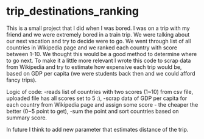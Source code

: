 # trip_destinations_ranking

This is a small project that I did when I was bored. 
I was on a trip with my friend and we were extremely bored in a train trip. We were talking about our next vacation and try to decide were to go. We went through list of all countries in Wikipedia page and we ranked each country with score between 1-10. We thought this would be a good method to determine where to go next.
To make it a little more relevant I wrote this code to scrap data from Wikipedia and try to estimate how expensive each trip would be, based on GDP per capita (we were students back then and we could afford fancy trips).

Logic of code:
-reads list of countries with two scores (1~10) from csv file, uploaded file has all scores set to 5 :),
-scrap data of GDP per capita for each country from Wikipedia page and assign some score - the cheaper the better (0~5 point to get),
-sum the point and sort countries based on summary score.

In future I think to add new parameter that estimates distance of the trip.


